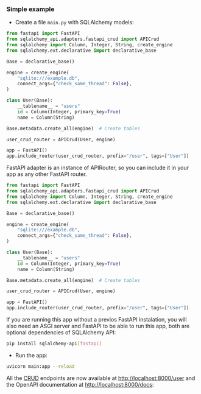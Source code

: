 
### Simple example

- Create a file `main.py` with SQLAlchemy models:

```python hl_lines="3-4 6 8-11 13-16 18"
from fastapi import FastAPI
from sqlalchemy_api.adapters.fastapi_crud import APICrud
from sqlalchemy import Column, Integer, String, create_engine
from sqlalchemy.ext.declarative import declarative_base

Base = declarative_base()

engine = create_engine(
    "sqlite:///example.db",
    connect_args={"check_same_thread": False},
)

class User(Base):
    __tablename__ = "users"
    id = Column(Integer, primary_key=True)
    name = Column(String)

Base.metadata.create_all(engine)  # Create tables

user_crud_router = APICrud(User, engine)

app = FastAPI()
app.include_router(user_crud_router, prefix="/user", tags=["User"])
```

FastAPI adapter is an instance of APIRouter, so you can include it in your app as any other FastAPI router.

```python hl_lines="1-2 20 22-23"
from fastapi import FastAPI
from sqlalchemy_api.adapters.fastapi_crud import APICrud
from sqlalchemy import Column, Integer, String, create_engine
from sqlalchemy.ext.declarative import declarative_base

Base = declarative_base()

engine = create_engine(
    "sqlite:///example.db",
    connect_args={"check_same_thread": False},
)

class User(Base):
    __tablename__ = "users"
    id = Column(Integer, primary_key=True)
    name = Column(String)

Base.metadata.create_all(engine)  # Create tables

user_crud_router = APICrud(User, engine)

app = FastAPI()
app.include_router(user_crud_router, prefix="/user", tags=["User"])
```
If you are running this app without a previos FastAPI instalation, you will also need an ASGI server and FastAPI to be able to run this app, both are optional dependencies of SQLAlchemy API:

```bash
pip install sqlalchemy-api[fastapi]
```

- Run the app:

```bash
uvicorn main:app --reload
```


All the [CRUD](/sqlalchemy_api/crud/introduction) endpoints are now available at [http://localhost:8000/user](http://localhost:8000/user) and the OpenAPI documentation at [http://localhost:8000/docs](http://localhost:8000/docs):




